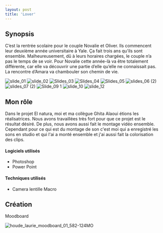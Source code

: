 ```yaml
---
layout: post
title: 'Lover'
---
```


## Synopsis ##

C’est la rentrée scolaire pour le couple Novalie et Oliver. Ils commencent leur deuxième année universitaire à Yale. Ça fait trois ans qu’ils sont ensemble. Malheureusement, dû à leurs horaires chargées, le couple n’a pas le temps de se voir. Pour Novalie cette année-là va être totalement différente, car elle va découvrir une partie d’elle qu’elle ne connaissait pas. La rencontre d’Amara va chambouler son chemin de vie.  



![slide_01](https://github.com/lauriehoude/Portfolio-Laurie-Houde/assets/89647723/42676a9e-230b-4593-bf16-ba5d7731bb5f)
![slide_02](https://github.com/lauriehoude/Portfolio-Laurie-Houde/assets/89647723/146c0bac-c045-4efc-80b1-27b90ecb5f22)
![Slides_03](https://github.com/lauriehoude/Portfolio-Laurie-Houde/assets/89647723/830cb43c-318f-4877-b3b3-1d7dcc7bb781)
![Slides_04](https://github.com/lauriehoude/Portfolio-Laurie-Houde/assets/89647723/d04e72b0-c9d9-4c4e-9da7-f753bf50febd)
![Slides_05](https://github.com/lauriehoude/Portfolio-Laurie-Houde/assets/89647723/4d304fcc-d66a-451f-83ef-96840f3d6e2d)
![slides_06 (2)](https://github.com/lauriehoude/Portfolio-Laurie-Houde/assets/89647723/8c4de470-7b9a-43e5-8f57-e984d7460731)
![slides_07 (2)](https://github.com/lauriehoude/Portfolio-Laurie-Houde/assets/89647723/20187697-d7b1-4ee8-a749-4994a6ce4e04)
![Slide_09 1](https://github.com/lauriehoude/Portfolio-Laurie-Houde/assets/89647723/e31459a9-6c81-44bd-b872-470778dee2f7)
![slide_10](https://github.com/lauriehoude/Portfolio-Laurie-Houde/assets/89647723/bb49fa2a-4100-46bf-8174-2ed854947c73)
![slide_12](https://github.com/lauriehoude/Portfolio-Laurie-Houde/assets/89647723/44553294-3f8d-40be-85c7-389aadde8aa0)




## Mon rôle ##


Dans le projet El natura, moi et  ma collègue Ghita Alaoui étions les réalisatrices. Nous avons travaillées très fort pour que ce projet est le résultat désiré. 
De plus, nous avons aussi fait le montage vidéo ensemble. Cependant pour ce qui est du montage de son c'est moi qui a enregistré les sons en studio et qui l'ai a monté ensemble et j'ai aussi fait la colorisation des clips. 




#### Logiciels utilisés ####

- Photoshop
- Power Point



#### Techniques utilisés  ####

- Camera lentille Macro

## Création ##

Moodboard 


![houde_laurie_moodboard_01_582-124MO](https://github.com/lauriehoude/Portfolio-Laurie-Houde/assets/89647723/279184d2-efb8-4265-a3fa-ea9c84afb843)


